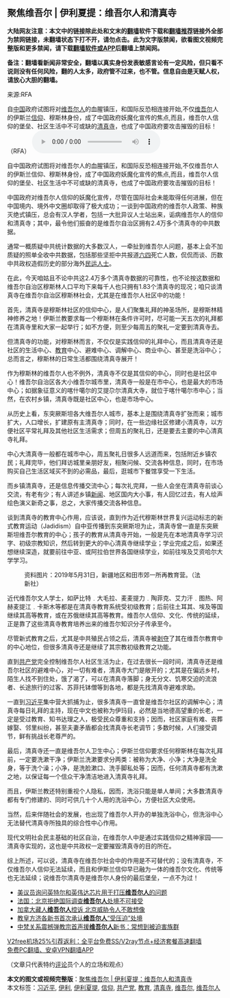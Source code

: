  <h2>聚焦维吾尔 | 伊利夏提：维吾尔人和清真寺</h2> <p class="notice"><b>大陆网友注意：本文中的链接除此处和文末的<a href="https://github.com/bannedbook/fanqiang" >翻墙</a>软件下载和<a href="https://github.com/killgcd/justmysocks/blob/master/README.md">翻墙推荐</a>链接外全部为禁网链接，未翻墙状态下打不开，请勿点击。此为文字版禁闻，欲看图文视频完整版和更多禁闻，请下载<a href="https://github.com/bannedbook/fanqiang">翻墙软件或APP</a>后翻墙上禁闻网。</p><p>备注：翻墙看新闻非常安全，翻墙以真实身份发表敏感言论有一定风险，但只看不说则没有任何风险，翻的人太多，政府管不过来，也不管。信息自由是天赋人权，请放心大胆的翻墙。</b></p>  <div class="entry"> <p>来源:RFA</p> <p>自<span class='wp_keywordlink_affiliate'><a href="https://www.bannedbook.org/" title="中国" target="_blank">中国</a></span>政府试图将对<a href="https://www.bannedbook.org/bnews/tag/%E7%BB%B4%E5%90%BE%E5%B0%94%E4%BA%BA/" class="st_tag internal_tag" rel="tag" title="标签 维吾尔人 下的日志">维吾尔人</a>的血腥镇压，和国际反恐相连接开始,不仅<a href="https://www.bannedbook.org/bnews/tag/%E7%BB%B4%E5%90%BE%E5%B0%94/" class="st_tag internal_tag" rel="tag" title="标签 维吾尔 下的日志">维吾尔</a>人的伊斯兰<a href="https://www.bannedbook.org/bnews/tag/%e4%bf%a1%e4%bb%b0/" class="st_tag internal_tag" rel="tag" title="标签 信仰 下的日志">信仰</a>、穆斯林身份，成了中国政府妖魔化宣传的焦点,而且，维吾尔人信仰的堡垒、社区生活中不可或缺的<a href="https://www.bannedbook.org/bnews/tag/%e6%b8%85%e7%9c%9f%e5%af%ba/" class="st_tag internal_tag" rel="tag" title="标签 清真寺 下的日志">清真寺</a>，也成了中国政府要攻击摧毁的目标！（RFA）             <audio controls="controls" preload="metadata" src="https://www.rfa.org/mandarin/pinglun/jujiaoweiwuer/ylxt-12112020104824.html/@@stream" type="audio/mpeg"></audio></p> <p>自中国政府试图将对维吾尔人的血腥镇压，和国际反恐相连接开始,不仅维吾尔人的伊斯兰信仰、穆斯林身份，成了中国政府妖魔化宣传的焦点,而且，维吾尔人信仰的堡垒、社区生活中不可或缺的清真寺，也成了中国政府要攻击摧毁的目标！</p> <p>中国政府对维吾尔人信仰的妖魔化宣传，尽管在国际社会未能取得任何进展，但在中国境内、境外中文圈却取得了极大成功；一谈到中国政府的维吾尔人政策、种族灭绝式镇压，总会有汉人学者，包括一大批异议人士站出来，诟病维吾尔人的信仰和清真寺；其中，最令他们振奋的是维吾尔自治区拥有2.4万多个清真寺的中共数据。</p> <p>通常一概质疑中共统计数据的大多数汉人，一牵扯到维吾尔人问题，基本上会不加质疑的照单全收中共数据，包括那些坚拒中共报道<span class='wp_keywordlink'><a href="https://www.bannedbook.org/forum2/topic2509.html" title="《中国六四真相》" target="_blank">六四</a></span>死亡人数，侃侃而谈、历数中共政权造假历史的部分海外<span class='wp_keywordlink'><a href="https://www.bannedbook.org/forum9/" title="民运人士看法轮功" target="_blank">民运人士</a></span>。</p> <p>在此，今天咱姑且不论中共这2.4万多个清真寺数据的可靠性，也不论按这数据和维吾尔自治区穆斯林人口平均下来每千人也只拥有1.83个清真寺的现况；咱只谈清真寺在维吾尔自治区穆斯林社会，尤其是在维吾尔人社区中的功能！</p>  <p>首先，清真寺是穆斯林社区的信仰中心，是人们聚集礼拜的神圣场所，是穆斯林精神修养之地！伊斯兰教要求每一个穆斯林在条件许可时，尽可能一天五次的礼拜都在清真寺里和大家一起举行；如不方便，则至少每周五的聚礼一定要到清真寺去。</p> <p>但清真寺的功能，对穆斯林而言，不仅仅是实践信仰的礼拜中心，而且清真寺还是社区的生活中心、<a href="https://www.bannedbook.org/bnews/tag/%e6%95%99%e8%82%b2/" class="st_tag internal_tag" rel="tag" title="标签 教育 下的日志">教育</a>中心、避难中心、调解中心、商业中心、甚至是洗浴中心；总而言之，穆斯林的日常生活都围绕清真寺展开！</p> <p>作为穆斯林的维吾尔人也不例外，清真寺不仅是其信仰的中心，同时也是社区中心！维吾尔自治区各大小维吾尔城市里，清真寺一般是在市中心，也是最大的市场中心；如据象征意义的喀什噶尔的艾提尕尔清真大寺，就位于喀什噶尔市中心；当然，在农村乡镇，清真寺既是社区中心，也是市场中心。</p> <p>从历史上看，东突厥斯坦各大维吾尔人城市，基本上是围绕清真寺扩张而来；城市扩大，人口增长，扩建原有主清真寺；同时，在一些边缘社区修建小清真寺，以方便社区平常礼拜及其他社区生活需求；但周五的聚礼日，还是要去主要的中心清真寺礼拜。</p> <p>中心大清真寺一般都在城市中心，周五聚礼日很多人远道而来，包括附近乡镇农民；礼拜完毕，他们拜访城里亲朋好友，相聚问候、交流各种信息，同时，在市场购买自己生活区域买不到的必需品，最后，逛城市下餐馆享受一下生活。</p> <p>而乡镇清真寺，还是信息传播交流中心；每次礼完拜，一些人会坐在清真寺前谈心交流，有老有少；有人讲述乡镇<span class='wp_keywordlink_affiliate'><a href="https://www.bannedbook.org/" title="新闻">新闻</a></span>、地区国内大小事，有人回忆过去，有人绘声绘色演义新奇之事，总之，大家传播交流各种信息。</p>  <p>谈到清真寺的教育中心作用，应该说，直到作为近代穆斯林世界复兴运动标志的新式教育运动（Jadidism）自中亚传播到东突厥斯坦为止，清真寺曾一直是东突厥斯坦维吾尔教育的中心；孩子的教育从清真寺开始，一般是先在本地清真寺学习识字、初级宗教知识，然后转到更大的中心清真寺继续学业；学业完成之后，如果还想继续深造，就要前往中亚、或阿拉伯世界各国继续学业，如前往埃及艾资哈尔大学学习。</p> <p><figure> <figcaption>资料图片：2019年5月31日，新疆地区和田市郊一所再教育营。（法新社）</figcaption></figure> </p> <p>近代维吾尔文人学士，如萨比特﹒大毛拉、麦麦提力﹒陶菲克、艾力汗﹒图热、阿赫麦提江﹒卡斯木等都是在清真寺教育系统受初级教育；后前往土耳其、埃及等国继续其高等教育，或在苏俄继续其高等教育。维吾尔人信仰、文化、传统的延续，正是靠了这些清真寺教育培养出来的维吾尔知识分子传承至今。</p> <p>尽管新式教育之后，尤其是中共殖民占领之后，清真寺被<span class='wp_keywordlink'><a href="https://www.bannedbook.org/forum2/topic21.html" title="《剥夺》 黄建民 著" target="_blank">剥夺</a></span>了其在维吾尔教育中的中心地位，但很多清真寺还是继续了其宗教初级教育之功能。</p> <p>直到<a href="https://www.bannedbook.org/bnews/tag/%e5%85%b1%e4%ba%a7%e5%85%9a/" class="st_tag internal_tag" rel="tag" title="标签 共产党 下的日志">共产党</a>完全控制维吾尔人社区生活为止，在过去很长一段时间，清真寺还是维吾尔社区的避难中心，对一切有难者，清真寺大门是敞开的；尤其是在偏远乡村，陌生人找不到住处，饿了渴了，可以在清真寺落脚；身无分文、饥寒交迫的流浪者、长途旅行的过客、苏菲托钵僧等到各地，都是先找清真寺避难求助。</p> <p>一直到<a href="https://www.bannedbook.org/bnews/tag/%e4%b9%a0%e8%bf%91%e5%b9%b3/" class="st_tag internal_tag" rel="tag" title="标签 习近平 下的日志">习近平</a>集中营大抓捕为止，很多清真寺一直曾是维吾尔社区的调解中心；清真寺每日礼拜的主持，现在中文也被称为伊玛目，必然是当地德高望重的长老，一定是受过教育、知书达理之人，极受民众尊重和支持；因而，社区家庭有难、丧葬嫁娶、邻里纠纷，甚至夫妻矛盾都会找清真寺长老调节；多数时候，人们接受调节，鲜有挑战长老尊严的。</p>  <p>最后，清真寺还一直是维吾尔人卫生中心；伊斯兰信仰要求任何穆斯林在每次礼拜前，一定要洗漱干净；伊斯兰洗漱要求分两类：被称为大净、小净；大净是洗全身，等于洗个澡；小净，是洗脸漱口、洗手脚私处等；因而，任何清真寺都有洗漱之地，以保证每一个信众干净清洁地进入清真寺礼拜。</p> <p>而且，伊斯兰教还特别重视个人隐私，因而，洗浴只能是单人单间；大多数清真寺都有专门修建的、同时可供几十个人用的洗浴中心，方便社区大众使用。</p> <p>当然，后来伴随社会的发展，也出现了维吾尔人开办的单独洗浴中心，但洗浴中心无法替代清真寺所独具的综合性中心作用。</p> <p>现代文明社会民主基础的社区自治，在维吾尔人中是通过实践信仰之精神家园——清真寺实现的，这也是中共政权一定要摧毁清真寺的目的所在。</p> <p>综上所述，可以说，清真寺在维吾尔社会中的作用是不可替代的；没有清真寺，不仅维吾尔人信仰无法延续，而且和伊斯兰信仰早已融为一体的维吾尔文化、传统等也无法延续；说维吾尔清真寺是维吾尔人身份的最后堡垒，一点不为过！</p> <ul class='op-related-articles' title='相关阅读'> <li><a href='https://www.bannedbook.org/bnews/headline/20201209/1444554.html' target='_blank'>美议员询问英特尔和英伟达芯片用于打压<b>维吾尔人</b>的问题</a></li> <li><a href='https://www.bannedbook.org/bnews/headline/20201205/1442304.html' target='_blank'>法国：北京拒绝国际调查<b>维吾尔人</b>处境不可接受</a></li> <li><a href='https://www.bannedbook.org/bnews/comments/20201128/1438677.html' target='_blank'>加拿大藏人<b>维吾尔人</b>控诉 北京威胁令人不敢想像</a></li> <li><a href='https://www.bannedbook.org/bnews/ssgc/20201125/1436461.html' target='_blank'>教皇方济各新书首次承认<b>维吾尔人</b>“受压迫”处境</a></li> <li><a href='https://www.bannedbook.org/bnews/baitai/20201124/1436403.html' target='_blank'>中梵关系震撼弹教宗首声援<b>维吾尔人</b>新书：常想到被迫害族群</a></li> </ul> <p class="texttj"> <a href="https://github.com/bannedbook/fanqiang/wiki/V2ray%E6%9C%BA%E5%9C%BA" target="_blank">V2free机场25%引荐返利：全平台免费SS/V2ray节点+经济套餐高速翻墙</a><br/> <a href="https://github.com/bannedbook/fanqiang/wiki/%E7%A6%81%E9%97%BB%E7%BD%91%E5%AE%89%E5%8D%93%E7%BF%BB%E5%A2%99%E6%96%B0%E9%97%BBAPP" target="_blank">免费PC翻墙、安卓VPN翻墙APP</a></p><p>（文章只代表特约<span class='wp_keywordlink_affiliate'><a href="https://www.bannedbook.org/bnews/comments/" title="新闻评论" target="_blank">评论</a></span>员个人的立场和观点）</p> <a name='sharetosocial'></a>       <div><b>本文的图文或视频完整版</b>：<a href='https://www.bannedbook.org/bnews/comments/20201216/1449042.html'>聚焦维吾尔 | 伊利夏提：维吾尔人和清真寺</a></div>  </div><!--END ENTRY--> <div class="postfooter"> <div>本文标签：<a href="https://www.bannedbook.org/bnews/tag/%e4%b9%a0%e8%bf%91%e5%b9%b3/" rel="tag">习近平</a>, <a href="https://www.bannedbook.org/bnews/tag/%E4%BC%8A%E5%88%A9/" rel="tag">伊利</a>, <a href="https://www.bannedbook.org/bnews/tag/%e4%bc%8a%e5%88%a9%e5%a4%8f%e6%8f%90/" rel="tag">伊利夏提</a>, <a href="https://www.bannedbook.org/bnews/tag/%e4%bf%a1%e4%bb%b0/" rel="tag">信仰</a>, <a href="https://www.bannedbook.org/bnews/tag/%e5%85%b1%e4%ba%a7%e5%85%9a/" rel="tag">共产党</a>, <a href="https://www.bannedbook.org/bnews/tag/%e6%95%99%e8%82%b2/" rel="tag">教育</a>, <a href="https://www.bannedbook.org/bnews/tag/%e6%b8%85%e7%9c%9f%e5%af%ba/" rel="tag">清真寺</a>, <a href="https://www.bannedbook.org/bnews/tag/%E7%BB%B4%E5%90%BE%E5%B0%94/" rel="tag">维吾尔</a>, <a href="https://www.bannedbook.org/bnews/tag/%E7%BB%B4%E5%90%BE%E5%B0%94%E4%BA%BA/" rel="tag">维吾尔人</a></div>  </div><!--END POSTFOOTER--> 